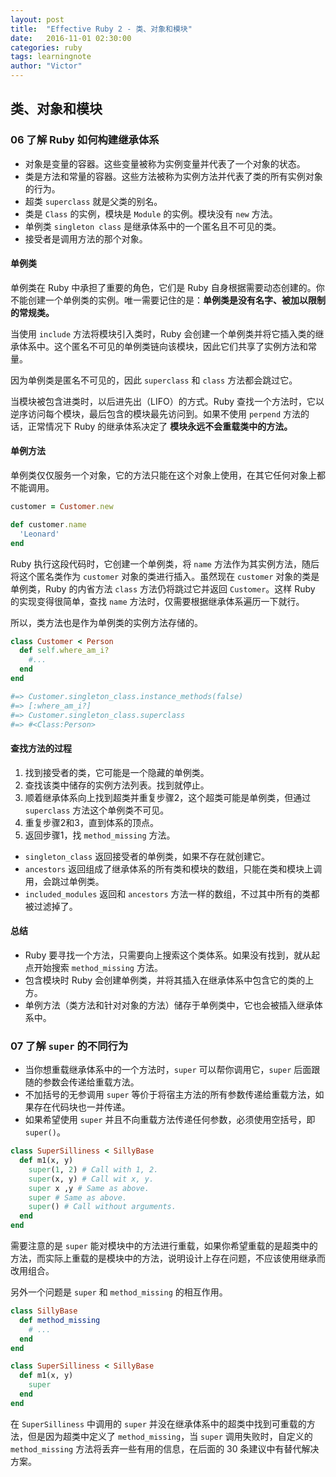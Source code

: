 ```yaml
---
layout: post
title:  "Effective Ruby 2 - 类、对象和模块"
date:   2016-11-01 02:30:00
categories: ruby
tags: learningnote
author: "Victor"
---
```


## 类、对象和模块
### 06 了解 Ruby 如何构建继承体系

* 对象是变量的容器。这些变量被称为实例变量并代表了一个对象的状态。
* 类是方法和常量的容器。这些方法被称为实例方法并代表了类的所有实例对象的行为。
* 超类 `superclass` 就是父类的别名。
* 类是 `Class` 的实例，模块是 `Module` 的实例。模块没有 `new` 方法。
* 单例类 `singleton class` 是继承体系中的一个匿名且不可见的类。
* 接受者是调用方法的那个对象。

#### 单例类
单例类在 Ruby 中承担了重要的角色，它们是 Ruby 自身根据需要动态创建的。你不能创建一个单例类的实例。唯一需要记住的是：**单例类是没有名字、被加以限制的常规类。**

当使用 `include` 方法将模块引入类时，Ruby 会创建一个单例类并将它插入类的继承体系中。这个匿名不可见的单例类链向该模块，因此它们共享了实例方法和常量。

因为单例类是匿名不可见的，因此 `superclass` 和 `class` 方法都会跳过它。

当模块被包含进类时，以后进先出（LIFO）的方式。Ruby 查找一个方法时，它以逆序访问每个模块，最后包含的模块最先访问到。如果不使用 `perpend` 方法的话，正常情况下 Ruby 的继承体系决定了 **模块永远不会重载类中的方法。**

#### 单例方法
单例类仅仅服务一个对象，它的方法只能在这个对象上使用，在其它任何对象上都不能调用。

```ruby
customer = Customer.new

def customer.name
  'Leonard'
end
```

Ruby 执行这段代码时，它创建一个单例类，将 `name` 方法作为其实例方法，随后将这个匿名类作为 `customer` 对象的类进行插入。虽然现在 `customer` 对象的类是单例类，Ruby 的内省方法 `class` 方法仍将跳过它并返回 `Customer`。这样 Ruby 的实现变得很简单，查找 `name` 方法时，仅需要根据继承体系遍历一下就行。

所以，类方法也是作为单例类的实例方法存储的。

```ruby
class Customer < Person
  def self.where_am_i?
    #...
  end
end

#=> Customer.singleton_class.instance_methods(false)
#=> [:where_am_i?]
#=> Customer.singleton_class.superclass
#=> #<Class:Person>
```

#### 查找方法的过程
1. 找到接受者的类，它可能是一个隐藏的单例类。
2. 查找该类中储存的实例方法列表。找到就停止。
3. 顺着继承体系向上找到超类并重复步骤2，这个超类可能是单例类，但通过 `superclass` 方法这个单例类不可见。
4. 重复步骤2和3，直到体系的顶点。
5. 返回步骤1，找 `method_missing` 方法。

* `singleton_class` 返回接受者的单例类，如果不存在就创建它。
* `ancestors` 返回组成了继承体系的所有类和模块的数组，只能在类和模块上调用，会跳过单例类。
* `included_modules` 返回和 `ancestors` 方法一样的数组，不过其中所有的类都被过滤掉了。

#### 总结
* Ruby 要寻找一个方法，只需要向上搜索这个类体系。如果没有找到，就从起点开始搜索 `method_missing` 方法。
* 包含模块时 Ruby 会创建单例类，并将其插入在继承体系中包含它的类的上方。
* 单例方法（类方法和针对对象的方法）储存于单例类中，它也会被插入继承体系中。

### 07 了解 `super` 的不同行为
* 当你想重载继承体系中的一个方法时，`super` 可以帮你调用它，`super` 后面跟随的参数会传递给重载方法。
* 不加括号的无参调用 `super` 等价于将宿主方法的所有参数传递给重载方法，如果存在代码块也一并传递。
* 如果希望使用 `super` 并且不向重载方法传递任何参数，必须使用空括号，即 `super()`。

```ruby
class SuperSilliness < SillyBase
  def m1(x, y)
    super(1, 2) # Call with 1, 2.
    super(x, y) # Call wit x, y.
    super x ,y # Same as above.
    super # Same as above.
    super() # Call without arguments.
  end
end
```

需要注意的是 `super` 能对模块中的方法进行重载，如果你希望重载的是超类中的方法，而实际上重载的是模块中的方法，说明设计上存在问题，不应该使用继承而改用组合。

另外一个问题是 `super` 和 `method_missing` 的相互作用。

```ruby
class SillyBase
  def method_missing
    # ...
  end
end

class SuperSilliness < SillyBase
  def m1(x, y)
    super
  end
end
```

在 `SuperSilliness` 中调用的 `super` 并没在继承体系中的超类中找到可重载的方法，但是因为超类中定义了 `method_missing`，当 `super` 调用失败时，自定义的 `method_missing` 方法将丢弃一些有用的信息，在后面的 30 条建议中有替代解决方案。
